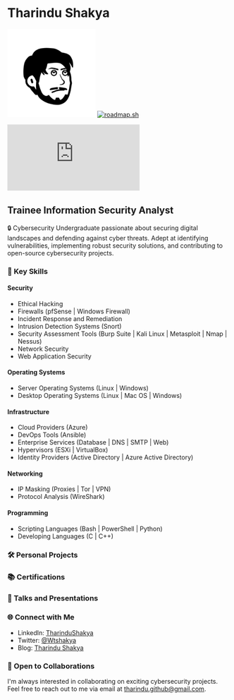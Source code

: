# Tharindu Shakya

<img src="./__images__/notion-avatar-1704953187150.svg" alt="avatar" width="200"/> [![roadmap.sh](https://api.roadmap.sh/v1-badge/wide/65621cef5145316d256f1447?variant=dark&roadmaps=cpp%2Cpython%2Ccyber-security)](https://roadmap.sh)
<iframe src="https://tryhackme.com/api/v2/badges/public-profile?userPublicId=303130" style='border:none;'></iframe>

## Trainee Information Security Analyst

🔒 Cybersecurity Undergraduate passionate about securing digital landscapes and defending against cyber threats. Adept at identifying vulnerabilities, implementing robust security solutions, and contributing to open-source cybersecurity projects. 

### 🔑 Key Skills

#### Security

- Ethical Hacking
- Firewalls (pfSense | Windows Firewall)
- Incident Response and Remediation
- Intrusion Detection Systems (Snort)
- Security Assessment Tools (Burp Suite | Kali Linux | Metasploit | Nmap | Nessus)
- Network Security
- Web Application Security

#### Operating Systems

- Server Operating Systems (Linux | Windows)
- Desktop Operating Systems (Linux | Mac OS | Windows)

#### Infrastructure

- Cloud Providers (Azure)
- DevOps Tools (Ansible)
- Enterprise Services (Database | DNS | SMTP | Web)
- Hypervisors (ESXi | VirtualBox)
- Identity Providers (Active Directory | Azure Active Directory)

#### Networking

- IP Masking (Proxies | Tor | VPN)
- Protocol Analysis (WireShark)

#### Programming

- Scripting Languages (Bash | PowerShell | Python)
- Developing Languages (C | C++)


### 🛠️ Personal Projects

[//]: # (#### Project Name 1)

[//]: # (Brief description of the project, your role, and the technologies/tools used.)

[//]: # (Repository: [Project 1]https://github.com/tharindushakya/project1)


### 📚 Certifications

[//]: # (-)

### 📢 Talks and Presentations

[//]: # ( "Best Practices in Web Application Security" - Cybersecurity Conference 2022)
[//]: # (  - Slides: Linkhttps://slideshare.net/TharinduShakya1/)

### 🌐 Connect with Me

- LinkedIn: [TharinduShakya](https://www.linkedin.com/in/tharindu-shakya-93775318b)
- Twitter: [@Wtshakya](https://twitter.com/@wtshakya)
- Blog: [Tharindu Shakya](tharinduwarnapura.com)

### 🤝 Open to Collaborations

I'm always interested in collaborating on exciting cybersecurity projects. Feel free to reach out to me via email at tharindu.github@gmail.com.
